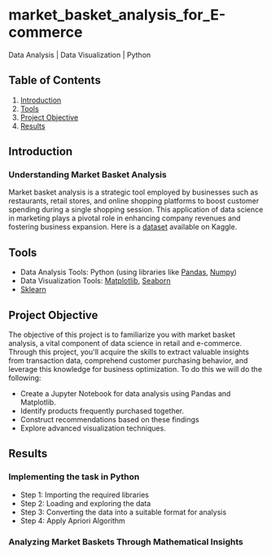 # market_basket_analysis_for_E-commerce
Data Analysis | Data Visualization | Python

## Table of Contents 

1. [Introduction](#introduction)
2. [Tools](#tools)
3. [Project Objective](#objective)
4. [Results](#results)


## Introduction <a name="introduction"></a>
### Understanding Market Basket Analysis
Market basket analysis is a strategic tool employed by businesses such as restaurants, retail stores, and online shopping platforms to boost customer spending during a single shopping session. This application of data science in marketing plays a pivotal role in enhancing company revenues and fostering business expansion. Here is a [dataset](https://www.kaggle.com/datasets/heeraldedhia/groceries-dataset/download) available on Kaggle.

## Tools <a name="tools"></a>
* Data Analysis Tools: Python (using libraries like [Pandas](https://pandas.pydata.org/), [Numpy](https://numpy.org/))
* Data Visualization Tools: [Matplotlib](https://matplotlib.org/stable/index.html), [Seaborn](https://seaborn.pydata.org/)
* [Sklearn](https://sklearn.org/)

## Project Objective<a name="objective"></a>
The objective of this project is to familiarize you with market basket analysis, a vital component of data science in retail and e-commerce. Through this project, you'll acquire the skills to extract valuable insights from transaction data, comprehend customer purchasing behavior, and leverage this knowledge for business optimization.
To do this we will do the following: 
- Create a Jupyter Notebook for data analysis using Pandas and Matplotlib.
- Identify products frequently purchased together.
- Construct recommendations based on these findings
- Explore advanced visualization techniques.

## Results <a name="results"></a>
### Implementing the task in Python
- Step 1: Importing the required libraries
- Step 2: Loading and exploring the data
- Step 3: Converting the data into a suitable format for analysis
- Step 4: Apply Apriori Algorithm

 ### Analyzing Market Baskets Through Mathematical Insights
